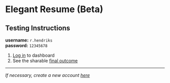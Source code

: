 # Elegant Resume (Beta)
## Testing Instructions

__username:__ `r.hendriks`  
__password:__ `12345678`

1. [Log in](http://bitnami-lampstack-6f53.cloudapp.net/ElegantResume/dashboard/login.php) to dashboard  
2. See the sharable [final outcome](http://bitnami-lampstack-6f53.cloudapp.net/ElegantResume/resume/r.hendriks)  
---


_If necessary, create a new account [here](http://bitnami-lampstack-6f53.cloudapp.net/ElegantResume/dashboard/login.php#signup)_